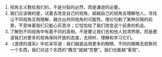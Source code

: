 1. 视角主义教给我们的，不是分裂的必然，而是谦逊的必要。
2. 我们应该做的是，试着去改变自己的视角，超越自己的视角去理解他人，寻找让不同视角互相理解、融合出共同视角的可能性。理论勾勒了某种灰暗的前景，不意味着我们只能心灰意冷；它恰恰给了我们改变这个前景的机会。
3. 了解到不同视角中有着不同的真相，不是要让我们去和他人划清界限，而是邀请我们对更多的视角保持开放的态度，去倾听、理解和学习它们。
4. 《道德的谱系》中尼采写道：我们越是运用更多的眼睛、不同的眼睛去观察同一个东西，我们对这个东西的“概念”就越“完整”。我们也能越“客观”。